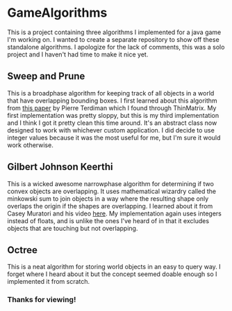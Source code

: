# GameAlgorithms
This is a project containing three algorithms I implemented for a java game I'm working on.
I wanted to create a separate repository to show off these standalone algorithms. I apologize
for the lack of comments, this was a solo project and I haven't had time to make it nice yet.

## Sweep and Prune
This is a broadphase algorithm for keeping track of all objects in a world that have overlapping bounding boxes.
I first learned about this algorithm from [this paper](http://www.codercorner.com/SAP.pdf) by Pierre Terdiman which I found through ThinMatrix.
My first implementation was pretty sloppy, but this is my third implementation and I think I got it pretty clean this time around.
It's an abstract class now designed to work with whichever custom application. I did decide to use integer values because it was
the most useful for me, but I'm sure it would work otherwise.

## Gilbert Johnson Keerthi
This is a wicked awesome narrowphase algorithm for determining if two convex objects are overlapping. It uses mathematical wizardry
called the minkowski sum to join objects in a way where the resulting shape only overlaps the origin if the shapes are overlapping.
I learned about it from Casey Muratori and his video [here](https://caseymuratori.com/blog_0003). My implementation again uses
integers instead of floats, and is unlike the ones I've heard of in that it excludes objects that are touching but not overlapping.

## Octree
This is a neat algorithm for storing world objects in an easy to query way. I forget where I heard about it but the concept seemed
doable enough so I implemented it from scratch.

### Thanks for viewing!
